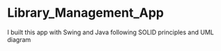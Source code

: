 # Library_Management_App
I built this app with Swing and Java following SOLID principles and UML diagram
